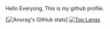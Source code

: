Hello Everyong, 
This is my github profile.

[![Anurag's GitHub stats](https://github-readme-stats.vercel.app/api?username=ChitsanuphongCh&show_icons=true&theme=radical)]
[![Top Langs](https://github-readme-stats.vercel.app/api/top-langs/?username=ChitsanuphongCh&hide=javascript,html&show_icons=true&theme=radical)](https://github.com/anuraghazra/github-readme-stats)
